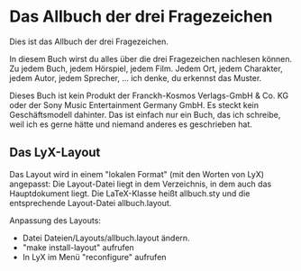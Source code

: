 Das Allbuch der drei Fragezeichen
=================================

Dies ist das Allbuch der drei Fragezeichen.

In diesem Buch wirst du alles über die drei Fragezeichen nachlesen können. Zu
jedem Buch, jedem Hörspiel, jedem Film. Jedem Ort, jedem Charakter, jedem
Autor, jedem Sprecher, ... ich denke, du erkennst das Muster.

Dieses Buch ist kein Produkt der Franckh-Kosmos Verlags-GmbH & Co. KG oder der
Sony Music Entertainment Germany GmbH. Es steckt kein Geschäftsmodell dahinter.
Das ist einfach nur ein Buch, das ich schreibe, weil ich es gerne hätte und
niemand anderes es geschrieben hat.

Das LyX-Layout
--------------

Das Layout wird in einem "lokalen Format" (mit den Worten von LyX) angepasst:
Die Layout-Datei liegt in dem Verzeichnis, in dem auch das Hauptdokument liegt.
Die LaTeX-Klasse heißt allbuch.sty und die entsprechende Layout-Datei allbuch.layout.

Anpassung des Layouts:

* Datei Dateien/Layouts/allbuch.layout ändern.
* "make install-layout" aufrufen
* In LyX im Menü "reconfigure" aufrufen
